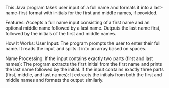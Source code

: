 This Java program takes user input of a full name and formats it into a last-name-first format with initials for the first and middle names, if provided.

Features:
Accepts a full name input consisting of a first name and an optional middle name followed by a last name.
Outputs the last name first, followed by the initials of the first and middle names.

How It Works:
User Input:
The program prompts the user to enter their full name.
It reads the input and splits it into an array based on spaces.

Name Processing:
If the input contains exactly two parts (first and last names):
The program extracts the first initial from the first name and prints the last name followed by the initial.
If the input contains exactly three parts (first, middle, and last names):
It extracts the initials from both the first and middle names and formats the output similarly.

